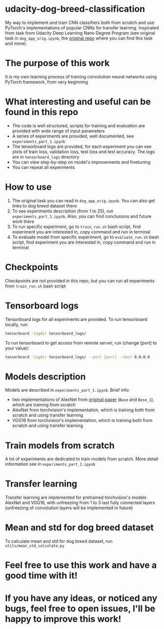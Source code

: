 # udacity-dog-breed-classification
My way to implement and train CNN classifiers both from scratch and use PyTorch's implementations of popular CNNs for transfer learning. Inspirated from task from Udacity Deep Learning Nano Degree Program (see original task in `dog_app_orig.ipynb`, the [original repo](https://github.com/udacity/deep-learning-v2-pytorch) where you can find this task and more). 

# The purpose of this work
It is my own learning process of training convolution neural networks using PyTorch framework, from very beginning

# What interesting and useful can be found in this repo
* The code is well structured, scripts for training and evaluation are provided with wide range of input parameters
* A series of experiments are provided, well documented, see `experiments_part_1.ipynb`
* The tensorboard logs are provided, for each experiment you can see plots of train loss, validation loss, test loss and test accuracy. The logs are in `tensorboard_logs` directory
* You can view step-by-step on model's improvements and finetuning
* You can repeat all experiments

# How to use
1. The original task you can read in `dog_app_orig.ipynb`. You can also get links to dog breed dataset there
2. To see experiments description (from 1 to 25), run `experiments_part_1.ipynb`. Also, you can find conclusions and future work there
3. To run specific experiment, go to `train_run.sh` bash script, find experiment you are interested in, copy command and run in terminal
4. To evaluate model from specific experiment, go to `evaluate_run.sh` bash script, find experiment you are interested in, copy command and run in terminal

# Checkpoints
Checkpoints are not provided in this repo, but you can run all experiments from `train_run.sh` bash script

# Tensorboard logs
Tensorboard logs for all experiments are provided. To run tensorboard locally, run:
```sh
tensorboard -logdir tensorboard_logs/ 
```
To run tensorboard to get access from remote server, run (change [port] to your value):
```sh
tensorboard -logdir tensorboard_logs/ --port [port] --host 0.0.0.0
```

# Models description
Models are described in `experiments_part_1.ipynb`. Brief info: 
* two implementations of AlexNet from [original paper](https://papers.nips.cc/paper/4824-imagenet-classification-with-deep-convolutional-neural-networks.pdf) (`Base` and `Base_1`), which are training from scratch 
* AlexNet from torchvision's implementation, which is training both from scratch and using transfer learning
* VGG16 from torchvision's implementation, which is training both from scratch and using transfer learning

# Train models from scratch
A lot of experiments are dedicated to train models from scratch. More detail information see in `experiments_part_1.ipynb`

# Transfer learning
Transfer learning are implemented for pretrained torchvision's models AlexNet and VGG16, with unfreezing from 1 to 3 last fully connected layers (unfreezing of convolution layers will be implemented in future)

# Mean and std for dog breed dataset
To calculate mean and std for dog breed dataset, run `utils/mean_std_calculate.py`

# Feel free to use this work and have a good time with it!
# If you have any ideas, or noticed any bugs, feel free to open issues, I'll be happy to improve this work!
